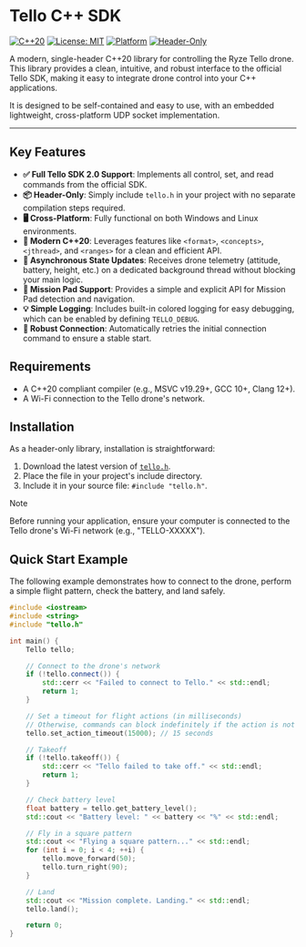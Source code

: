 # Tello C++ SDK

[![C++20](https://img.shields.io/badge/C%2B%2B-20-blue.svg)](https://isocpp.org/std/the-standard)
[![License: MIT](https://img.shields.io/badge/License-MIT-yellow.svg)](https://opensource.org/licenses/MIT)
[![Platform](https://img.shields.io/badge/Platform-Windows%20%7C%20Linux-lightgrey.svg)]()
[![Header-Only](https://img.shields.io/badge/Header--Only-blueviolet.svg)](https://en.wikipedia.org/wiki/Header-only)

A modern, single-header C++20 library for controlling the Ryze Tello drone. This library provides a clean, intuitive, and robust interface to the official Tello SDK, making it easy to integrate drone control into your C++ applications.

It is designed to be self-contained and easy to use, with an embedded lightweight, cross-platform UDP socket implementation.

---

## Key Features

-   **✅ Full Tello SDK 2.0 Support**: Implements all control, set, and read commands from the official SDK.
-   **📦 Header-Only**: Simply include `tello.h` in your project with no separate compilation steps required.
-   **🖥️ Cross-Platform**: Fully functional on both Windows and Linux environments.
-   **🚀 Modern C++20**: Leverages features like `<format>`, `<concepts>`, `<jthread>`, and `<ranges>` for a clean and efficient API.
-   **📡 Asynchronous State Updates**: Receives drone telemetry (attitude, battery, height, etc.) on a dedicated background thread without blocking your main logic.
-   **🎯 Mission Pad Support**: Provides a simple and explicit API for Mission Pad detection and navigation.
-   **💡 Simple Logging**: Includes built-in colored logging for easy debugging, which can be enabled by defining `TELLO_DEBUG`.
-   **🔁 Robust Connection**: Automatically retries the initial connection command to ensure a stable start.

## Requirements

-   A C++20 compliant compiler (e.g., MSVC v19.29+, GCC 10+, Clang 12+).
-   A Wi-Fi connection to the Tello drone's network.

## Installation

As a header-only library, installation is straightforward:

1.  Download the latest version of [`tello.h`](tello.h).
2.  Place the file in your project's include directory.
3.  Include it in your source file: `#include "tello.h"`.

> [!NOTE]
> Before running your application, ensure your computer is connected to the Tello drone's Wi-Fi network (e.g., "TELLO-XXXXX").

## Quick Start Example

The following example demonstrates how to connect to the drone, perform a simple flight pattern, check the battery, and land safely.

```cpp
#include <iostream>
#include <string>
#include "tello.h"

int main() {
    Tello tello;

    // Connect to the drone's network
    if (!tello.connect()) {
        std::cerr << "Failed to connect to Tello." << std::endl;
        return 1;
    }

    // Set a timeout for flight actions (in milliseconds)
    // Otherwise, commands can block indefinitely if the action is not completed.
    tello.set_action_timeout(15000); // 15 seconds

    // Takeoff
    if (!tello.takeoff()) {
        std::cerr << "Tello failed to take off." << std::endl;
        return 1;
    }

    // Check battery level
    float battery = tello.get_battery_level();
    std::cout << "Battery level: " << battery << "%" << std::endl;

    // Fly in a square pattern
    std::cout << "Flying a square pattern..." << std::endl;
    for (int i = 0; i < 4; ++i) {
        tello.move_forward(50);
        tello.turn_right(90);
    }

    // Land
    std::cout << "Mission complete. Landing." << std::endl;
    tello.land();

    return 0;
}

